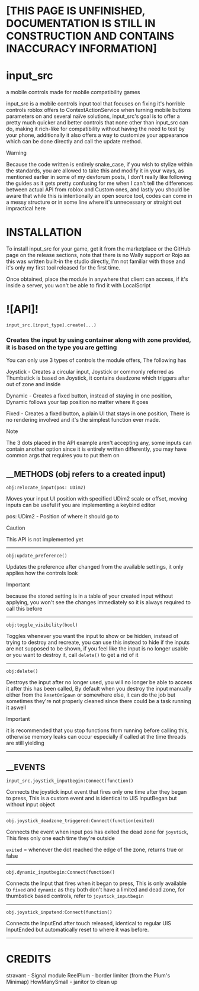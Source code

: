 # [THIS PAGE IS UNFINISHED, DOCUMENTATION IS STILL IN CONSTRUCTION AND CONTAINS INACCURACY INFORMATION]

# input_src
a mobile controls made for mobile compatibility games 

input_src is a mobile controls input tool that focuses on fixing it's horrible controls roblox offers to ContextActionService when turning mobile buttons parameters on and several naïve solutions, input_src's goal is to offer a pretty much quicker and better controls that none other than input_src can do, making it rich-like for compatibility without having the need to test by your phone, additionally it also offers a way to customize your appearance which can be done directly and call the update method.

> [!WARNING]
> Because the code written is entirely snake_case, if you wish to stylize within the standards, you are allowed to take this and modify it in your ways, as mentioned earlier in some of my devforum posts, I don't really like following the guides as it gets pretty confusing for me when I can't tell the differences between actual API from roblox and Custom ones, and lastly you should be aware that while this is intentionally an open source tool, codes can come in a messy structure or in some line where it's unnecessary or straight out impractical here

# INSTALLATION 
To install input_src for your game, get it from the marketplace or the GitHub page on the release sections, note that there is no Wally support or Rojo as this was written built-in the studio directly, I'm not familiar with those and it's only my first tool released for the first time.

Once obtained, place the module in anywhere that client can access, if it's inside a server, you won't be able to find it with LocalScript

# ![API]!

```luau
input_src.[input_type].create(...)
```

### Creates the input by using container along with zone provided, it is based on the type you are getting

You can only use 3 types of controls the module offers, The following has

Joystick - Creates a circular input, Joystick or commonly referred as Thumbstick is based on Joystick, it contains deadzone which triggers after out of zone and inside

Dynamic - Creates a fixed button, instead of staying in one position, Dynamic follows your tap position no matter where it goes

Fixed - Creates a fixed button, a plain UI that stays in one position, There is no rendering involved and it's the simplest function ever made.

> [!NOTE]
> The 3 dots placed in the API example aren't accepting any, some inputs can contain another option since it is entirely written differently, you may have common args that requires you to put them on

## __METHODS (obj refers to a created input)
```luau
obj:relocate_input(pos: UDim2)
```
Moves your input UI position with specified UDim2 scale or offset, moving inputs can be useful if you are implementing a keybind editor

pos: UDim2 - Position of where it should go to

> [!CAUTION]
> This API is not implemented yet

----------

```luau
obj:update_preference()
```
Updates the preference after changed from the available settings, it only applies how the controls look

> [!IMPORTANT]
> because the stored setting is in a table of your created input without applying, you won't see the changes immediately so it is always required to call this before

__________

```luau
obj:toggle_visibility(bool)
```

Toggles whenever you want the input to show or be hidden, instead of trying to destroy and recreate, you can use this instead to hide if the inputs are not supposed to be shown, if you feel like the input is no longer usable or you want to destroy it, call `delete()` to get a rid of it

----------
```luau
obj:delete()
```
Destroys the input after no longer used, you will no longer be able to access it after this has been called, By default when you destroy the input manually either from the `ResetOnSpawn` or somewhere else, it can do the job but sometimes they're not properly cleaned since there could be a task running it aswell

> [!IMPORTANT]
> it is recommended that you stop functions from running before calling this, otherwise memory leaks can occur especially if called at the time threads are still yielding

__________
## __EVENTS

```luau 
input_src.joystick_inputbegin:Connect(function()
```
Connects the joystick input event that fires only one time after they began to press, This is a custom event and is identical to UIS InputBegan but without input object

__________

```luau
obj.joystick_deadzone_triggered:Connect(function(exited)
```
Connects the event when input pos has exited the dead zone for `joystick`, This fires only one each time they're outside

`exited` = whenever the dot reached the edge of the zone, returns true or false

__________

```luau
obj.dynamic_inputbegin:Connect(function()
```
Connects the Input that fires when it began to press, This is only available to `fixed` and `dynamic` as they both don't have a limited and dead zone, for thumbstick based controls, refer to `joystick_inputbegin`

__________

```luau
obj.joystick_inputend:Connect(function()
```

Connects the InputEnd after touch released, identical to regular UIS InputEnded but automatically reset to where it was before.


_______________

# CREDITS
stravant - Signal module
ReelPlum - border limiter (from the Plum's Minimap)
HowManySmall - janitor to clean up

